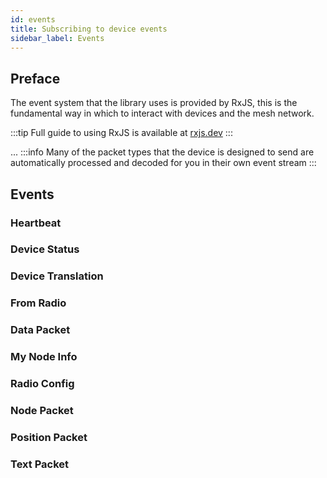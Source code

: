 ```yaml
---
id: events
title: Subscribing to device events
sidebar_label: Events
---
```


## Preface

The event system that the library uses is provided by RxJS, this is the fundamental way in which to interact with devices and the mesh network.

:::tip
Full guide to using RxJS is available at [rxjs.dev](https://rxjs.dev/guide/overview)
:::

...
:::info
Many of the packet types that the device is designed to send are automatically processed and decoded for you in their own event stream
:::

## Events

### Heartbeat

### Device Status

### Device Translation

### From Radio

### Data Packet

### My Node Info

### Radio Config

### Node Packet

### Position Packet

### Text Packet
